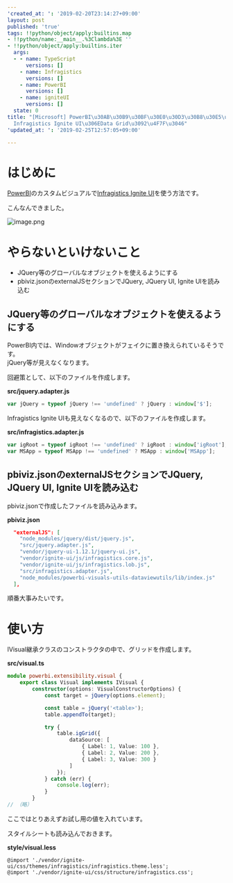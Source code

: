 ```yaml
---
'created_at: ': '2019-02-20T23:14:27+09:00'
layout: post
published: 'true'
tags: !!python/object/apply:builtins.map
- !!python/name:__main__.%3Clambda%3E ''
- !!python/object/apply:builtins.iter
  args:
  - - name: TypeScript
      versions: []
    - name: Infragistics
      versions: []
    - name: PowerBI
      versions: []
    - name: igniteUI
      versions: []
  state: 0
title: "[Microsoft] PowerBI\u30AB\u30B9\u30BF\u30E0\u30D3\u30B8\u30E5\u30A2\u30EB\u3067\
  Infragistics Ignite UI\u306EData Grid\u3092\u4F7F\u3046"
'updated_at: ': '2019-02-25T12:57:05+09:00'

---
```

# はじめに  
  
[PowerBI](https://powerbi.microsoft.com/ja-jp/)のカスタムビジュアルで[Infragistics Ignite UI](https://www.infragistics.com/products/ignite-ui)を使う方法です。  
  
こんなんできました。  
  
![image.png](/assets/images/d55c9004-6f61-fc77-6744-946798351f8b.png)  
  
# やらないといけないこと  
  
* JQuery等のグローバルなオブジェクトを使えるようにする  
* pbiviz.jsonのexternalJSセクションでJQuery, JQuery UI, Ignite UIを読み込む  
  
## JQuery等のグローバルなオブジェクトを使えるようにする  
  
PowerBI内では、Windowオブジェクトがフェイクに置き換えられているそうです。  
jQuery等が見えなくなります。  
  
回避策として、以下のファイルを作成します。  
  
**src/jquery.adapter.js**  
```js:src/jquery.adapter.js
var jQuery = typeof jQuery !== 'undefined' ? jQuery : window['$'];
```  
  
Infragistics Ignite UIも見えなくなるので、以下のファイルを作成します。  
  
**src/infragistics.adapter.js**  
```js:src/infragistics.adapter.js
var igRoot = typeof igRoot !== 'undefined' ? igRoot : window['igRoot'];
var MSApp = typeof MSApp !== 'undefined' ? MSApp : window['MSApp'];
```  
  
  
## pbiviz.jsonのexternalJSセクションでJQuery, JQuery UI, Ignite UIを読み込む  
  
pbiviz.jsonで作成したファイルを読み込みます。  
  
**pbiviz.json**  
```json:pbiviz.json
  "externalJS": [
    "node_modules/jquery/dist/jquery.js",
    "src/jquery.adapter.js",
    "vendor/jquery-ui-1.12.1/jquery-ui.js",
    "vendor/ignite-ui/js/infragistics.core.js",
    "vendor/ignite-ui/js/infragistics.lob.js",
    "src/infragistics.adapter.js",
    "node_modules/powerbi-visuals-utils-dataviewutils/lib/index.js"
  ],
```  
  
順番大事みたいです。  
  
  
# 使い方  
  
IVisual継承クラスのコンストラクタの中で、グリッドを作成します。  
  
**src/visual.ts**  
```ts:src/visual.ts
module powerbi.extensibility.visual {
    export class Visual implements IVisual {
        constructor(options: VisualConstructorOptions) {
            const target = jQuery(options.element);

            const table = jQuery('<table>');
            table.appendTo(target);

            try {
                table.igGrid({
                    dataSource: [
                        { Label: 1, Value: 100 },
                        { Label: 2, Value: 200 },
                        { Label: 3, Value: 300 }
                    ]
                });
            } catch (err) {
                console.log(err);
            }
        }
// （略）
```  
  
ここではとりあえずお試し用の値を入れています。  
  
  
スタイルシートも読み込んでおきます。  
  
**style/visual.less**  
```less:style/visual.less
@import './vendor/ignite-ui/css/themes/infragistics/infragistics.theme.less';
@import './vendor/ignite-ui/css/structure/infragistics.css';
```  
  
  
